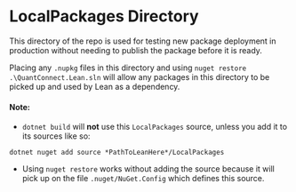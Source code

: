 # LocalPackages Directory

This directory of the repo is used for testing new package deployment in production without needing to publish the package before it is ready.

Placing any `.nupkg` files in this directory and using `nuget restore .\QuantConnect.Lean.sln` will allow any packages in this directory to be picked up and used by Lean as a dependency. 


#### Note: 

- `dotnet build` will **not** use this `LocalPackages` source, unless you add it to its sources like so: 

``` 
dotnet nuget add source *PathToLeanHere*/LocalPackages
```
- Using `nuget restore` works without adding the source because it will pick up on the file `.nuget/NuGet.Config` which defines this source.